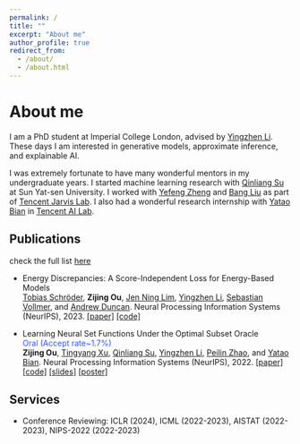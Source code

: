 ```yaml
---
permalink: /
title: ""
excerpt: "About me"
author_profile: true
redirect_from: 
  - /about/
  - /about.html
---
```


About me
======
I am a PhD student at Imperial College London, advised by [Yingzhen Li](http://yingzhenli.net/home/en/). These days I am interested in generative models, approximate inference, and explainable AI.

I was extremely fortunate to have many wonderful mentors in my undergraduate years. I started machine learning research with [Qinliang Su](https://scholar.google.com/citations?user=cuIweygAAAAJ&hl=en) at Sun Yat-sen University. I worked with [Yefeng Zheng](https://sites.google.com/site/yefengzheng/) and [Bang Liu](http://www-labs.iro.umontreal.ca/~liubang/) as part of [Tencent Jarvis Lab](https://jarvislab.tencent.com/index-en.html). I also had a wonderful research internship with [Yatao Bian](https://yataobian.com/) in [Tencent AI Lab](https://ai.tencent.com/ailab/en/index).

Publications
------

check the full list [here](https://scholar.google.com/citations?user=zZg3Cm0AAAAJ)

- Energy Discrepancies: A Score-Independent Loss for Energy-Based Models <br>
<a href="https://tobias-schroeder.github.io/">Tobias Schröder</a>, <b>Zijing Ou</b>, <a href="https://scholar.google.com/citations?user=Uryp_N8AAAAJ&hl=en">Jen Ning Lim</a>, <a href="http://yingzhenli.net/home/en/">Yingzhen Li</a>, <a href="https://scholar.google.co.uk/citations?user=WoqSEpYAAAAJ&hl=en">Sebastian Vollmer</a>, and <a href="https://www.imperial.ac.uk/people/a.duncan">Andrew Duncan</a>.
Neural Processing Information Systems (NeurIPS), 2023.
<a href="https://arxiv.org/abs/2307.06431">[paper]</a> <a href="https://github.com/J-zin/energy-discrepancy">[code]</a>

- Learning Neural Set Functions Under the Optimal Subset Oracle  <br> <font color="#3355FF">Oral (Accept rate~1.7%)</font> <br>
<b>Zijing Ou</b>, <a href="https://scholar.google.com.hk/citations?user=6gIs5YMAAAAJ&hl=en">Tingyang Xu</a>, <a href="https://scholar.google.com/citations?user=cuIweygAAAAJ&hl=en">Qinliang Su</a>, <a href="http://yingzhenli.net/home/en/">Yingzhen Li</a>, <a href="https://peilinzhao.github.io/">Peilin Zhao</a>, and <a href="https://yataobian.com/">Yatao Bian</a>.
Neural Processing Information Systems (NeurIPS), 2022.
<a href="https://arxiv.org/abs/2203.01693">[paper]</a> <a href="https://github.com/SubsetSelection/EquiVSet/tree/main">[code]</a> <a href="https://nips.cc/media/neurips-2022/Slides/54333_NwPxNtj.pdf">[slides]</a> <a href="https://nips.cc/media/PosterPDFs/NeurIPS%202022/54333.png?t=1669298430.3968306">[poster]</a> 

<!--
- Integrating Semantics and Neighborhood Information with Graph-Driven Generative Models for Document Retrieval <br>
 <b>Zijing Ou</b>, <a href="https://scholar.google.com/citations?user=cuIweygAAAAJ&hl=en">Qinliang Su</a>, <a href="https://scholar.google.com/citations?user=0SIMxCgAAAAJ&hl=zh-CN">Jianxin Yu</a>, <a href="http://www-labs.iro.umontreal.ca/~liubang/">Bang Liu</a>, Jingwen Wang, <a href="https://zacharywaseda.github.io/">Ruihui Zhao</a>, <a href="https://cse.buffalo.edu/~changyou/">Changyou Chen</a> and <a href="https://sites.google.com/site/yefengzheng/">Yefeng Zheng</a>.
Annual Meeting of the Association for Computational Linguistics (ACL), 2021. <a href="https://j-zin.github.io/files/acl_2021.pdf">[paper]</a> <a href="https://github.com/J-zin/SNUH">[code]</a> <a href="https://j-zin.github.io/files/acl_2021_slides.pdf">[slides]</a>
-->

<!-- Research Exeerience
------

**Tencent AI Lab** (2021.07 - present)
- Research Intern, Machine Learning Group, <a href="https://ai.tencent.com/ailab/en/index">Tencent AI Lab</a>, Shenzhen, China
- Work with: [Yatao Bian](https://yataobian.com/), Tingyang Xu

**Tencent Jarvis Lab** (2020.05 - 2021.06)
- Research Intern, <a href="https://jarvislab.tencent.com/">Tencent Jarvis Lab</a>, Shenzhen, China
- Work with: [Yefeng Zheng](https://sites.google.com/site/yefengzheng/), [Bang Liu](http://www-labs.iro.umontreal.ca/~liubang/)

**Sun Yat-sen University** (2018.09 - 2021.06)
- Research Assistant, School of Computer Science and Engineering
- Work with: [Qinliang Su](https://scholar.google.com/citations?user=cuIweygAAAAJ&hl=en) -->

Services
------

- Conference Reviewing: ICLR (2024), ICML (2022-2023), AISTAT (2022-2023), NIPS-2022 (2022-2023)
